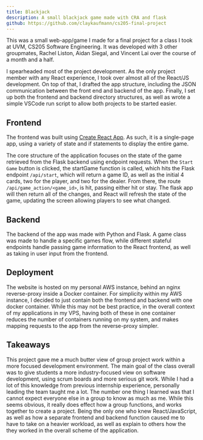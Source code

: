 ```yaml
---
title: Blackjack
description: A small blackjack game made with CRA and flask
github: https://github.com/claykaufmann/cs205-final-project
---
```


This was a small web-app/game I made for a final project for a class I took at UVM, CS205 Software Engineering. It was developed with 3 other groupmates, Rachel Liston, Aidan Siegal, and Vincent Lai over the course of a month and a half.

I spearheaded most of the project development. As the only project member with any React experience, I took over almost all of the React/JS development. On top of that, I drafted the app structure, including the JSON communication between the front end and backend of the app. Finally, I set up both the frontend and backend directory structures, as well as wrote a simple VSCode run script to allow both projects to be started easier.

## Frontend

The frontend was built using [Create React App](https://github.com/facebook/create-react-app). As such, it is a single-page app, using a variety of state and if statements to display the entire game.

The core structure of the application focuses on the state of the game retrieved from the Flask backend using endpoint requests. When the `Start Game` button is clicked, the startGame function is called, which hits the Flask endpoint `/api/start`, which will return a game ID, as well as the initial 4 cards, two for the player, and two for the dealer. From there, the route `/api/game_action/<game_id>`, is hit, passing either hit or stay. The flask app will then return all of the changes, and React will refresh the state of the game, updating the screen allowing players to see what changed.

## Backend

The backend of the app was made with Python and Flask. A game class was made to handle a specific games flow, while different stateful endpoints handle passing game information to the React frontend, as well as taking in user input from the frontend.

## Deployment

The website is hosted on my personal AWS instance, behind an nginx reverse-proxy inside a Docker container. For simplicity within my AWS instance, I decided to just contain both the frontend and backend with one docker container. While this may not be best practice, in the overall context of my applications in my VPS, having both of these in one container reduces the number of containers running on my system, and makes mapping requests to the app from the reverse-proxy simpler.

## Takeaways

This project gave me a much butter view of group project work within a more focused development environment. The main goal of the class overall was to give students a more industry-focused view on software development, using scrum boards and more serious git work. While I had a lot of this knowledge from previous internship experience, personally leading the team taught me a lot. The number one thing I learned was that I cannot expect everyone else in a group to know as much as me. While this seems obvious, it really does effect how a group functions, and works together to create a project. Being the only one who knew React/JavaScript, as well as how a separate frontend and backend function caused me to have to take on a heavier workload, as well as explain to others how the they worked in the overall scheme of the application.
